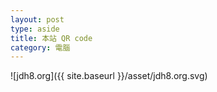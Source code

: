 ```yaml
---
layout: post
type: aside
title: 本站 QR code
category: 電腦
---
```

![jdh8.org]({{ site.baseurl }}/asset/jdh8.org.svg)
